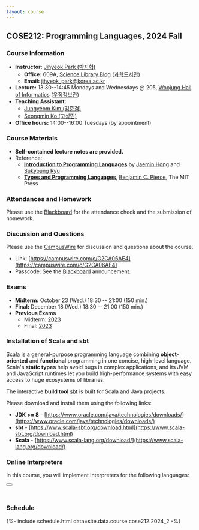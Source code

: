 ```yaml
---
layout: course
---
```

## COSE212: Programming Languages, 2024 Fall

### Course Information

- **Instructor:** [Jihyeok Park (박지혁)](/members/jihyeok.park)
  - **Office:** 609A,
    [Science Library Bldg](https://goo.gl/maps/dJTtjpZEHCC4Xv5t5)
    ([과학도서관](https://naver.me/5Y1oxNnH))
  - **Email:** [jihyeok_park@korea.ac.kr](mailto:jihyeok_park@korea.ac.kr)
- **Lecture:** 13:30--14:45 Mondays and Wednesdays @ 205,
  [Woojung Hall of Informatics](https://maps.app.goo.gl/31pXxfzqAuki6Yzv7)
  ([우정정보관](https://naver.me/G5rz0209))
- **Teaching Assistant:**
  - [Jungyeom Kim (김준겸)](/members/jungyeom.kim)
  - [Seongmin Ko (고성민)](/members/seongmin.ko)
- **Office hours:** 14:00--16:00 Tuesdays (by appointment)

### Course Materials

- **Self-contained lecture notes are provided.**
- Reference:
  - [**Introduction to Programming Languages**](https://hjaem.info/itpl)
    by [Jaemin Hong](https://hjaem.info/)
    and [Sukyoung Ryu](https://plrg.kaist.ac.kr/ryu)
  - [**Types and Programming Languages**](https://www.cis.upenn.edu/~bcpierce/tapl/),
    [Benjamin C. Pierce](https://www.cis.upenn.edu/~bcpierce/), The MIT Press


### Attendances and Homework

Please use the [Blackboard](https://kulms.korea.ac.kr) for the attendance check
and the submission of homework.


### Discussion and Questions

Please use the [CampusWire](https://campuswire.com) for discussion
and questions about the course.
- Link: [https://campuswire.com/c/G2CA06AE4](https://campuswire.com/c/G2CA06AE4)
- Passcode: See the [Blackboard](https://kulms.korea.ac.kr) announcement.

### Exams

- **Midterm:** October 23 (Wed.) 18:30 -- 21:00 (150 min.)
- **Final:** December 18 (Wed.) 18:30 -- 21:00 (150 min.)
- **Previous Exams**
  - Midterm: [2023](../2023_2/midterm.pdf)
  - Final: [2023](../2023_2/final.pdf)

### Installation of Scala and sbt

[Scala](https://www.scala-lang.org/) is a general-purpose programming language
combining **object-oriented** and **functional** programming in one concise,
high-level language. Scala's **static types** help avoid bugs in complex
applications, and its JVM and JavaScript runtimes let you build high-performance
systems with easy access to huge ecosystems of libraries.

The interactive **build tool** [sbt](https://www.scala-sbt.org/) is built for
Scala and Java projects.

Please download and install them using the following links:
- **JDK >= 8** - [https://www.oracle.com/java/technologies/downloads/](https://www.oracle.com/java/technologies/downloads/)
- **sbt** - [https://www.scala-sbt.org/download.html](https://www.scala-sbt.org/download.html)
- **Scala** - [https://www.scala-lang.org/download/](https://www.scala-lang.org/download/)


### Online Interpreters

In this course, you will implement interpreters for the following languages:

<div>
  <link rel="stylesheet" href="../lib/main.css">
  <link rel="stylesheet" href="https://cdnjs.cloudflare.com/ajax/libs/font-awesome/4.7.0/css/font-awesome.min.css">
  <script src="../lib/interp.js" defer></script>
  <script src="../lib/main.js" defer></script>
  <div class="center">
    <div id="dropdown">
      <span id="selected"></span>
      <i class="arrow fa fa-angle-up transition-all ml-auto rotate-180"></i>
      <ul style="display: none;"></ul>
    </div>
    <button id="run"><i class="fa fa-play"></i></button>
  </div>
  <div id="editor" style="font-size: .8em;"></div>
  <pre id="result" style="font-size: .8em; line-height: 15px"><br></pre>
</div>


### Schedule

<!-- load schedule with PDF files -->
{%- include schedule.html data=site.data.course.cose212.2024_2 -%}
